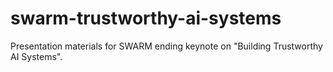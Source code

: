 # swarm-trustworthy-ai-systems
Presentation materials for SWARM ending keynote on "Building Trustworthy AI Systems".
